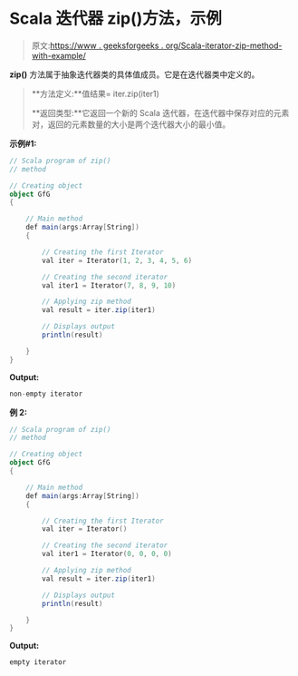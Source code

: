 # Scala 迭代器 zip()方法，示例

> 原文:[https://www . geeksforgeeks . org/Scala-iterator-zip-method-with-example/](https://www.geeksforgeeks.org/scala-iterator-zip-method-with-example/)

**zip()** 方法属于抽象迭代器类的具体值成员。它是在迭代器类中定义的。

> **方法定义:**值结果= iter.zip(iter1)
> 
> **返回类型:**它返回一个新的 Scala 迭代器，在迭代器中保存对应的元素对，返回的元素数量的大小是两个迭代器大小的最小值。

**示例#1:**

```scala
// Scala program of zip()
// method

// Creating object
object GfG
{ 

    // Main method
    def main(args:Array[String])
    {

        // Creating the first Iterator 
        val iter = Iterator(1, 2, 3, 4, 5, 6)

        // Creating the second iterator
        val iter1 = Iterator(7, 8, 9, 10)

        // Applying zip method 
        val result = iter.zip(iter1)

        // Displays output
        println(result)

    }
}
```

**Output:**

```scala
non-empty iterator

```

**例 2:**

```scala
// Scala program of zip()
// method

// Creating object
object GfG
{ 

    // Main method
    def main(args:Array[String])
    {

        // Creating the first Iterator 
        val iter = Iterator()

        // Creating the second iterator
        val iter1 = Iterator(0, 0, 0, 0)

        // Applying zip method 
        val result = iter.zip(iter1)

        // Displays output
        println(result)

    }
}
```

**Output:**

```scala
empty iterator

```
